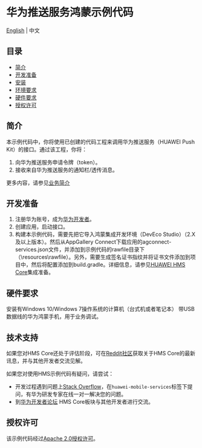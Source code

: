 # 华为推送服务鸿蒙示例代码
[English](README.md) | 中文

## 目录

 * [简介](#简介)
 * [开发准备](#开发准备)
 * [安装](#安装)
 * [环境要求](#环境要求)
 * [硬件要求](#硬件要求)
 * [授权许可](#授权许可)


## 简介
本示例代码中，你将使用已创建的代码工程来调用华为推送服务（HUAWEI Push Kit）的接口。通过该工程，你将：
1.	向华为推送服务申请令牌（token）。
2.	接收来自华为推送服务的通知栏/透传消息。

更多内容，请参见[业务简介](https://developer.huawei.com/consumer/cn/hms/huawei-pushkit)


## 开发准备
1.	注册华为账号，成为[华为开发者](https://developer.huawei.com/consumer/cn/)。
2.	创建应用，启动接口。
3.	构建本示例代码，需要先把它导入鸿蒙集成开发环境（DevEco Studio）（2.X及以上版本）。然后从AppGallery Connect下载应用的agconnect-services.json文件，并添加到示例代码的rawfile目录下（\resources\rawfile）。另外，需要生成签名证书指纹并将证书文件添加到项目中，然后将配置添加到build.gradle。详细信息，请参见[HUAWEI HMS Core](https://developer.huawei.com/consumer/cn/doc/development/HMSCore-Guides/harmony-java-development-environment-0000001227370647)集成准备。

## 硬件要求
安装有Windows 10/Windows 7操作系统的计算机（台式机或者笔记本）
带USB数据线的华为鸿蒙手机，用于业务调试。

## 技术支持
如果您对HMS Core还处于评估阶段，可在[Reddit社区](https://www.reddit.com/r/HuaweiDevelopers/)获取关于HMS Core的最新讯息，并与其他开发者交流见解。

如果您对使用HMS示例代码有疑问，请尝试：
- 开发过程遇到问题上[Stack Overflow](https://stackoverflow.com/questions/tagged/huawei-mobile-services?tab=Votes)，在`huawei-mobile-services`标签下提问，有华为研发专家在线一对一解决您的问题。
- 到[华为开发者论坛](https://developer.huawei.com/consumer/cn/forum/blockdisplay?fid=18?ha_source=hms1) HMS Core板块与其他开发者进行交流。

## 授权许可
该示例代码经过[Apache 2.0授权许可](http://www.apache.org/licenses/LICENSE-2.0)。
